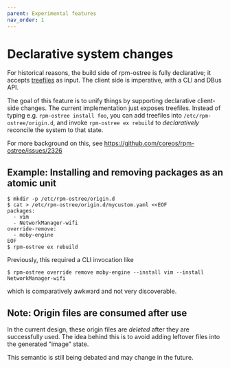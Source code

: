 ```yaml
---
parent: Experimental features
nav_order: 1
---
```


# Declarative system changes

For historical reasons, the build side of rpm-ostree is fully declarative; it
accepts [treefiles](treefiles.md) as input.  The client side is imperative, with a CLI and
DBus API.  

The goal of this feature is to unify things by supporting declarative
client-side changes.  The current implementation just exposes treefiles.  Instead of
typing e.g. `rpm-ostree install foo`, you can add treefiles into
`/etc/rpm-ostree/origin.d`, and invoke `rpm-ostree ex rebuild` to
*declaratively* reconcile the system to that state.

For more background on this, see https://github.com/coreos/rpm-ostree/issues/2326

## Example: Installing and removing packages as an atomic unit

```
$ mkdir -p /etc/rpm-ostree/origin.d
$ cat > /etc/rpm-ostree/origin.d/mycustom.yaml <<EOF
packages:
  - vim
  - NetworkManager-wifi
override-remove:
  - moby-engine
EOF
$ rpm-ostree ex rebuild
```

Previously, this required a CLI invocation like
```
$ rpm-ostree override remove moby-engine --install vim --install NetworkManager-wifi
```

which is comparatively awkward and not very discoverable.


## Note: Origin files are consumed after use

In the current design, these origin files are *deleted* after
they are successfully used.  The idea behind this is to avoid
adding leftover files into the generated "image" state.

This semantic is still being debated and may change in the future.



